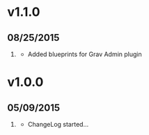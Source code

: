 # v1.1.0
## 08/25/2015

1. [](#improved)
    * Added blueprints for Grav Admin plugin

# v1.0.0
## 05/09/2015

1. [](#new)
    * ChangeLog started...
